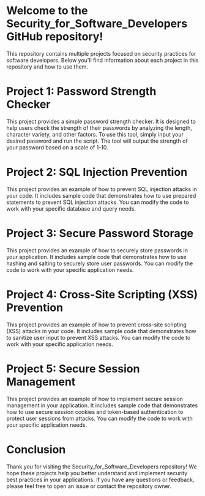 # Welcome to the Security_for_Software_Developers GitHub repository! 
This repository contains multiple projects focused on security practices for software developers. Below you'll find information about each project in this repository and how to use them.

# Project 1: Password Strength Checker
This project provides a simple password strength checker. It is designed to help users check the strength of their passwords by analyzing the length, character variety, and other factors. To use this tool, simply input your desired password and run the script. The tool will output the strength of your password based on a scale of 1-10.

# Project 2: SQL Injection Prevention
This project provides an example of how to prevent SQL injection attacks in your code. It includes sample code that demonstrates how to use prepared statements to prevent SQL injection attacks. You can modify the code to work with your specific database and query needs.

# Project 3: Secure Password Storage
This project provides an example of how to securely store passwords in your application. It includes sample code that demonstrates how to use hashing and salting to securely store user passwords. You can modify the code to work with your specific application needs.

# Project 4: Cross-Site Scripting (XSS) Prevention
This project provides an example of how to prevent cross-site scripting (XSS) attacks in your code. It includes sample code that demonstrates how to sanitize user input to prevent XSS attacks. You can modify the code to work with your specific application needs.

# Project 5: Secure Session Management
This project provides an example of how to implement secure session management in your application. It includes sample code that demonstrates how to use secure session cookies and token-based authentication to protect user sessions from attacks. You can modify the code to work with your specific application needs.

# Conclusion
Thank you for visiting the Security_for_Software_Developers repository! We hope these projects help you better understand and implement security best practices in your applications. If you have any questions or feedback, please feel free to open an issue or contact the repository owner.



